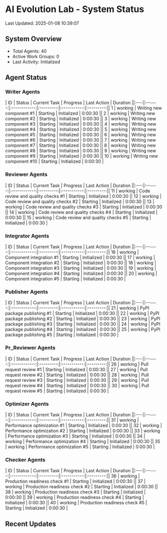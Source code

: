 # AI Evolution Lab - System Status
Last Updated: 2025-01-08 10:39:07

## System Overview
- Total Agents: 40
- Active Work Groups: 0
- Last Activity: Initialized

## Agent Status

### Writer Agents
| ID | Status | Current Task | Progress | Last Action | Duration ||:---:|:------:|:------------:|:---------:|:-----------:|:---------:|| 1 | working | Writing new component #1 | Starting | Initialized | 0:00:30 || 2 | working | Writing new component #2 | Starting | Initialized | 0:00:30 || 3 | working | Writing new component #3 | Starting | Initialized | 0:00:30 || 4 | working | Writing new component #4 | Starting | Initialized | 0:00:30 || 5 | working | Writing new component #5 | Starting | Initialized | 0:00:30 || 6 | working | Writing new component #6 | Starting | Initialized | 0:00:30 || 7 | working | Writing new component #7 | Starting | Initialized | 0:00:30 || 8 | working | Writing new component #8 | Starting | Initialized | 0:00:30 || 9 | working | Writing new component #9 | Starting | Initialized | 0:00:30 || 10 | working | Writing new component #10 | Starting | Initialized | 0:00:30 |
### Reviewer Agents
| ID | Status | Current Task | Progress | Last Action | Duration ||:---:|:------:|:------------:|:---------:|:-----------:|:---------:|| 11 | working | Code review and quality checks #1 | Starting | Initialized | 0:00:30 || 12 | working | Code review and quality checks #2 | Starting | Initialized | 0:00:30 || 13 | working | Code review and quality checks #3 | Starting | Initialized | 0:00:30 || 14 | working | Code review and quality checks #4 | Starting | Initialized | 0:00:30 || 15 | working | Code review and quality checks #5 | Starting | Initialized | 0:00:30 |
### Integrator Agents
| ID | Status | Current Task | Progress | Last Action | Duration ||:---:|:------:|:------------:|:---------:|:-----------:|:---------:|| 16 | working | Component integration #1 | Starting | Initialized | 0:00:30 || 17 | working | Component integration #2 | Starting | Initialized | 0:00:30 || 18 | working | Component integration #3 | Starting | Initialized | 0:00:30 || 19 | working | Component integration #4 | Starting | Initialized | 0:00:30 || 20 | working | Component integration #5 | Starting | Initialized | 0:00:30 |
### Publisher Agents
| ID | Status | Current Task | Progress | Last Action | Duration ||:---:|:------:|:------------:|:---------:|:-----------:|:---------:|| 21 | working | PyPI package publishing #1 | Starting | Initialized | 0:00:30 || 22 | working | PyPI package publishing #2 | Starting | Initialized | 0:00:30 || 23 | working | PyPI package publishing #3 | Starting | Initialized | 0:00:30 || 24 | working | PyPI package publishing #4 | Starting | Initialized | 0:00:30 || 25 | working | PyPI package publishing #5 | Starting | Initialized | 0:00:30 |
### Pr_Reviewer Agents
| ID | Status | Current Task | Progress | Last Action | Duration ||:---:|:------:|:------------:|:---------:|:-----------:|:---------:|| 26 | working | Pull request review #1 | Starting | Initialized | 0:00:30 || 27 | working | Pull request review #2 | Starting | Initialized | 0:00:30 || 28 | working | Pull request review #3 | Starting | Initialized | 0:00:30 || 29 | working | Pull request review #4 | Starting | Initialized | 0:00:30 || 30 | working | Pull request review #5 | Starting | Initialized | 0:00:30 |
### Optimizer Agents
| ID | Status | Current Task | Progress | Last Action | Duration ||:---:|:------:|:------------:|:---------:|:-----------:|:---------:|| 31 | working | Performance optimization #1 | Starting | Initialized | 0:00:30 || 32 | working | Performance optimization #2 | Starting | Initialized | 0:00:30 || 33 | working | Performance optimization #3 | Starting | Initialized | 0:00:30 || 34 | working | Performance optimization #4 | Starting | Initialized | 0:00:30 || 35 | working | Performance optimization #5 | Starting | Initialized | 0:00:30 |
### Checker Agents
| ID | Status | Current Task | Progress | Last Action | Duration ||:---:|:------:|:------------:|:---------:|:-----------:|:---------:|| 36 | working | Production readiness check #1 | Starting | Initialized | 0:00:30 || 37 | working | Production readiness check #2 | Starting | Initialized | 0:00:30 || 38 | working | Production readiness check #3 | Starting | Initialized | 0:00:30 || 39 | working | Production readiness check #4 | Starting | Initialized | 0:00:30 || 40 | working | Production readiness check #5 | Starting | Initialized | 0:00:30 |

## Recent Updates

